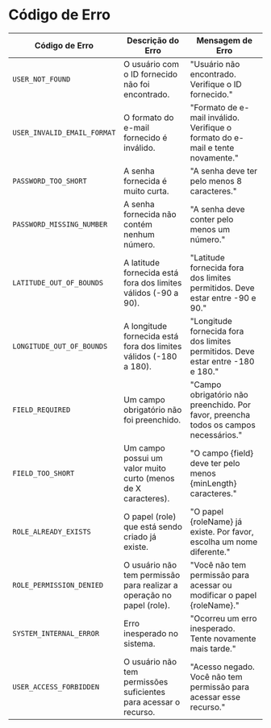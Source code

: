 # Código de Erro

| **Código de Erro**          | **Descrição do Erro**                                                 | **Mensagem de Erro**                                                                 |
| --------------------------- | --------------------------------------------------------------------- | ------------------------------------------------------------------------------------ |
| `USER_NOT_FOUND`            | O usuário com o ID fornecido não foi encontrado.                      | "Usuário não encontrado. Verifique o ID fornecido."                                  |
| `USER_INVALID_EMAIL_FORMAT` | O formato do e-mail fornecido é inválido.                             | "Formato de e-mail inválido. Verifique o formato do e-mail e tente novamente."       |
| `PASSWORD_TOO_SHORT`        | A senha fornecida é muito curta.                                      | "A senha deve ter pelo menos 8 caracteres."                                          |
| `PASSWORD_MISSING_NUMBER`   | A senha fornecida não contém nenhum número.                           | "A senha deve conter pelo menos um número."                                          |
| `LATITUDE_OUT_OF_BOUNDS`    | A latitude fornecida está fora dos limites válidos (-90 a 90).        | "Latitude fornecida fora dos limites permitidos. Deve estar entre -90 e 90."         |
| `LONGITUDE_OUT_OF_BOUNDS`   | A longitude fornecida está fora dos limites válidos (-180 a 180).     | "Longitude fornecida fora dos limites permitidos. Deve estar entre -180 e 180."      |
| `FIELD_REQUIRED`            | Um campo obrigatório não foi preenchido.                              | "Campo obrigatório não preenchido. Por favor, preencha todos os campos necessários." |
| `FIELD_TOO_SHORT`           | Um campo possui um valor muito curto (menos de X caracteres).         | "O campo {field} deve ter pelo menos {minLength} caracteres."                        |
| `ROLE_ALREADY_EXISTS`       | O papel (role) que está sendo criado já existe.                       | "O papel {roleName} já existe. Por favor, escolha um nome diferente."                |
| `ROLE_PERMISSION_DENIED`    | O usuário não tem permissão para realizar a operação no papel (role). | "Você não tem permissão para acessar ou modificar o papel {roleName}."               |
| `SYSTEM_INTERNAL_ERROR`     | Erro inesperado no sistema.                                           | "Ocorreu um erro inesperado. Tente novamente mais tarde."                            |
| `USER_ACCESS_FORBIDDEN`     | O usuário não tem permissões suficientes para acessar o recurso.      | "Acesso negado. Você não tem permissão para acessar esse recurso."                   |
